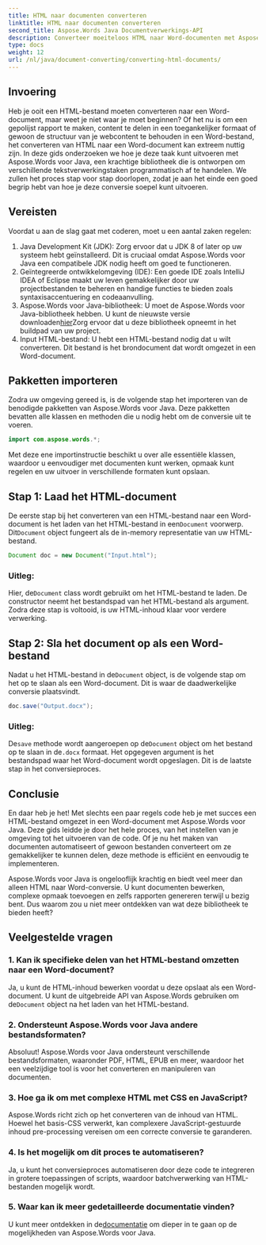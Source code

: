 ```yaml
---
title: HTML naar documenten converteren
linktitle: HTML naar documenten converteren
second_title: Aspose.Words Java Documentverwerkings-API
description: Converteer moeiteloos HTML naar Word-documenten met Aspose.Words voor Java. Leer hoe u deze conversie in slechts een paar stappen uitvoert met onze uitgebreide gids.
type: docs
weight: 12
url: /nl/java/document-converting/converting-html-documents/
---
```


## Invoering

Heb je ooit een HTML-bestand moeten converteren naar een Word-document, maar weet je niet waar je moet beginnen? Of het nu is om een gepolijst rapport te maken, content te delen in een toegankelijker formaat of gewoon de structuur van je webcontent te behouden in een Word-bestand, het converteren van HTML naar een Word-document kan extreem nuttig zijn. In deze gids onderzoeken we hoe je deze taak kunt uitvoeren met Aspose.Words voor Java, een krachtige bibliotheek die is ontworpen om verschillende tekstverwerkingstaken programmatisch af te handelen. We zullen het proces stap voor stap doorlopen, zodat je aan het einde een goed begrip hebt van hoe je deze conversie soepel kunt uitvoeren.

## Vereisten

Voordat u aan de slag gaat met coderen, moet u een aantal zaken regelen:

1. Java Development Kit (JDK): Zorg ervoor dat u JDK 8 of later op uw systeem hebt geïnstalleerd. Dit is cruciaal omdat Aspose.Words voor Java een compatibele JDK nodig heeft om goed te functioneren.
2. Geïntegreerde ontwikkelomgeving (IDE): Een goede IDE zoals IntelliJ IDEA of Eclipse maakt uw leven gemakkelijker door uw projectbestanden te beheren en handige functies te bieden zoals syntaxisaccentuering en codeaanvulling.
3.  Aspose.Words voor Java-bibliotheek: U moet de Aspose.Words voor Java-bibliotheek hebben. U kunt de nieuwste versie downloaden[hier](https://releases.aspose.com/words/java/)Zorg ervoor dat u deze bibliotheek opneemt in het buildpad van uw project.
4. Input HTML-bestand: U hebt een HTML-bestand nodig dat u wilt converteren. Dit bestand is het brondocument dat wordt omgezet in een Word-document.

## Pakketten importeren

Zodra uw omgeving gereed is, is de volgende stap het importeren van de benodigde pakketten van Aspose.Words voor Java. Deze pakketten bevatten alle klassen en methoden die u nodig hebt om de conversie uit te voeren.

```java
import com.aspose.words.*;
```

Met deze ene importinstructie beschikt u over alle essentiële klassen, waardoor u eenvoudiger met documenten kunt werken, opmaak kunt regelen en uw uitvoer in verschillende formaten kunt opslaan.

## Stap 1: Laad het HTML-document

De eerste stap bij het converteren van een HTML-bestand naar een Word-document is het laden van het HTML-bestand in een`Document` voorwerp. Dit`Document` object fungeert als de in-memory representatie van uw HTML-bestand.

```java
Document doc = new Document("Input.html");
```

### Uitleg:

 Hier, de`Document` class wordt gebruikt om het HTML-bestand te laden. De constructor neemt het bestandspad van het HTML-bestand als argument. Zodra deze stap is voltooid, is uw HTML-inhoud klaar voor verdere verwerking.

## Stap 2: Sla het document op als een Word-bestand

 Nadat u het HTML-bestand in de`Document` object, is de volgende stap om het op te slaan als een Word-document. Dit is waar de daadwerkelijke conversie plaatsvindt.

```java
doc.save("Output.docx");
```

### Uitleg:

 De`save` methode wordt aangeroepen op de`Document` object om het bestand op te slaan in de`.docx` formaat. Het opgegeven argument is het bestandspad waar het Word-document wordt opgeslagen. Dit is de laatste stap in het conversieproces.

## Conclusie

En daar heb je het! Met slechts een paar regels code heb je met succes een HTML-bestand omgezet in een Word-document met Aspose.Words voor Java. Deze gids leidde je door het hele proces, van het instellen van je omgeving tot het uitvoeren van de code. Of je nu het maken van documenten automatiseert of gewoon bestanden converteert om ze gemakkelijker te kunnen delen, deze methode is efficiënt en eenvoudig te implementeren.

Aspose.Words voor Java is ongelooflijk krachtig en biedt veel meer dan alleen HTML naar Word-conversie. U kunt documenten bewerken, complexe opmaak toevoegen en zelfs rapporten genereren terwijl u bezig bent. Dus waarom zou u niet meer ontdekken van wat deze bibliotheek te bieden heeft?

## Veelgestelde vragen

### 1. Kan ik specifieke delen van het HTML-bestand omzetten naar een Word-document?

 Ja, u kunt de HTML-inhoud bewerken voordat u deze opslaat als een Word-document. U kunt de uitgebreide API van Aspose.Words gebruiken om de`Document` object na het laden van het HTML-bestand.

### 2. Ondersteunt Aspose.Words voor Java andere bestandsformaten?

Absoluut! Aspose.Words voor Java ondersteunt verschillende bestandsformaten, waaronder PDF, HTML, EPUB en meer, waardoor het een veelzijdige tool is voor het converteren en manipuleren van documenten.

### 3. Hoe ga ik om met complexe HTML met CSS en JavaScript?

Aspose.Words richt zich op het converteren van de inhoud van HTML. Hoewel het basis-CSS verwerkt, kan complexere JavaScript-gestuurde inhoud pre-processing vereisen om een correcte conversie te garanderen.

### 4. Is het mogelijk om dit proces te automatiseren?

Ja, u kunt het conversieproces automatiseren door deze code te integreren in grotere toepassingen of scripts, waardoor batchverwerking van HTML-bestanden mogelijk wordt.

### 5. Waar kan ik meer gedetailleerde documentatie vinden?

 U kunt meer ontdekken in de[documentatie](https://reference.aspose.com/words/java/) om dieper in te gaan op de mogelijkheden van Aspose.Words voor Java.